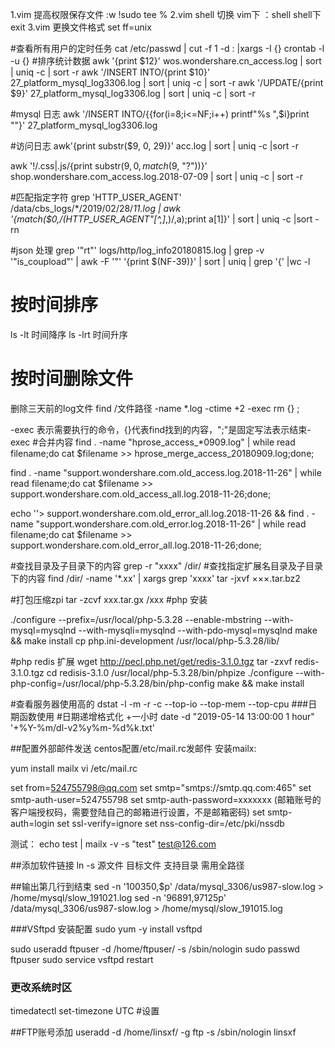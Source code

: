 1.vim 提高权限保存文件
:w !sudo tee %
2.vim shell 切换
vim下 ：shell
shell下 exit
3.vim 更换文件格式
set ff=unix

#查看所有用户的定时任务
cat /etc/passwd | cut -f 1 -d : |xargs -I {} crontab -l -u {}
#排序统计数据
awk '{print $12}' wos.wondershare.cn_access.log | sort | uniq -c | sort -r
awk '/INSERT INTO/{print $10}' 27_platform_mysql_log3306.log  | sort | uniq -c | sort -r
awk '/UPDATE/{print $9}' 27_platform_mysql_log3306.log  | sort | uniq -c | sort -r

#mysql 日志
awk '/INSERT INTO/{{for(i=8;i<=NF;i++) printf"%s ",$i}print ""}' 27_platform_mysql_log3306.log 

#访问日志
awk'{print substr($9, 0, 29)}' acc.log | sort | uniq -c |sort -r

awk '!/\.css|\.js/{print substr($9, 0, match($9, "?"))}' shop.wondershare.com_access.log.2018-07-09 | sort | uniq -c | sort -r

#匹配指定字符
grep 'HTTP_USER_AGENT' /data/cbs_logs/*/2019/02/28/*11.log | awk '{match($0,/(HTTP_USER_AGENT"[^,]*,)/,a);print a[1]}' | sort | uniq -c |sort -rn

#json 处理
grep '"rt"' logs/http/log_info20180815.log | grep -v '"is_coupload"'  | awk -F '"' '{print $(NF-39)}' | sort | uniq | grep '{' |wc -l

# 按时间排序 
ls -lt 	  时间降序
ls -lrt   时间升序
# 按时间删除文件
删除三天前的log文件
find /文件路径 -name \*.log -ctime +2 -exec rm {} \;

-exec 表示需要执行的命令，{}代表find找到的内容，"\;"是固定写法表示结束-exec
#合并内容 
find . -name "hprose_access_*0909.log" | while read filename;do cat $filename >> hprose_merge_access_20180909.log;done;


find . -name "support.wondershare.com.old_access.log.2018-11-26" | while read filename;do cat $filename >> support.wondershare.com.old_access_all.log.2018-11-26;done;

echo ''> support.wondershare.com.old_error_all.log.2018-11-26 && find . -name "support.wondershare.com.old_error.log.2018-11-26" | while read filename;do cat $filename >> support.wondershare.com.old_error_all.log.2018-11-26;done;

#查找目录及子目录下的内容
grep -r "xxxx" /dir/
#查找指定扩展名目录及子目录下的内容
find /dir/ -name '*.xx' | xargs grep 'xxxx'
tar -jxvf ×××.tar.bz2

#打包压缩zpi
tar -zcvf xxx.tar.gx /xxx
#php 安装

./configure --prefix=/usr/local/php-5.3.28 --enable-mbstring --with-mysql=mysqlnd --with-mysqli=mysqlnd --with-pdo-mysql=mysqlnd
make && make install
cp php.ini-development /usr/local/php-5.3.28/lib/

#php redis 扩展
wget http://pecl.php.net/get/redis-3.1.0.tgz
tar -zxvf redis-3.1.0.tgz
cd redisis-3.1.0
/usr/local/php-5.3.28/bin/phpize 
./configure --with-php-config=/usr/local/php-5.3.28/bin/php-config
make && make install


#查看服务器使用高的
dstat -l -m -r -c --top-io --top-mem --top-cpu
###日期函数使用
#日期递增格式化 +一小时
date -d "2019-05-14 13:00:00 1 hour" '+%Y-%m/dl-v2%y%m-%d%k.txt'

##配置外部邮件发送
centos配置/etc/mail.rc发邮件
安装mailx:

yum install mailx
vi /etc/mail.rc

set from=524755798@qq.com
set smtp="smtps://smtp.qq.com:465"
set smtp-auth-user=524755798
set smtp-auth-password=xxxxxxx (邮箱账号的客户端授权码，需要登陆自己的邮箱进行设置，不是邮箱密码)
set smtp-auth=login
set ssl-verify=ignore
set nss-config-dir=/etc/pki/nssdb

测试：
echo test | mailx -v -s "test"  test@126.com

##添加软件链接
ln -s 源文件 目标文件
支持目录 需用全路径 

##输出第几行到结束
sed -n '100350,$p' /data/mysql_3306/us987-slow.log > /home/mysql/slow_191021.log
sed -n '96891,97125p' /data/mysql_3306/us987-slow.log > /home/mysql/slow_191015.log

###VSftpd 安装配置
sudo yum -y install vsftpd

sudo useradd ftpuser -d /home/ftpuser/ -s /sbin/nologin
sudo passwd ftpuser
sudo service vsftpd restart

### 更改系统时区
timedatectl set-timezone UTC #设置

##FTP账号添加 
useradd -d /home/linsxf/ -g ftp -s /sbin/nologin linsxf